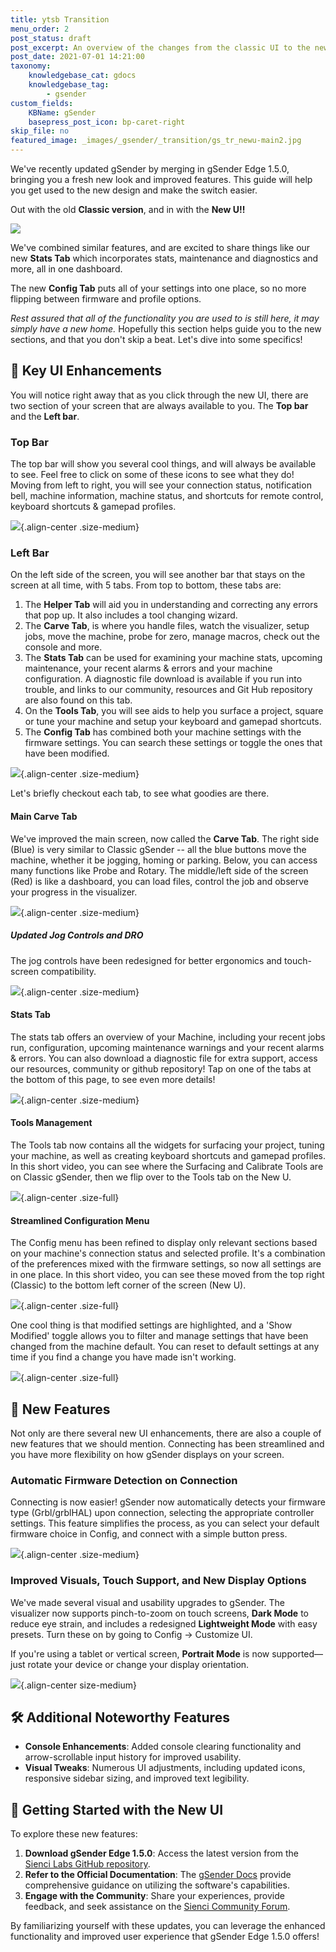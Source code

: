 ```yaml
---
title: ytsb Transition
menu_order: 2
post_status: draft
post_excerpt: An overview of the changes from the classic UI to the new and improved UI.
post_date: 2021-07-01 14:21:00
taxonomy:
    knowledgebase_cat: gdocs
    knowledgebase_tag:
        - gsender
custom_fields:
    KBName: gSender
    basepress_post_icon: bp-caret-right
skip_file: no
featured_image: _images/_gsender/_transition/gs_tr_newu-main2.jpg
---
```


We've recently updated gSender by merging in gSender Edge 1.5.0, bringing you a fresh new look and improved features. This guide will help you get used to the new design and make the switch easier.

Out with the old **Classic version**, and in with the **New U!!**

![](/_images/_gsender/_transition/gs_tr_newu-main2.jpg)

We've combined similar features, and are excited to share things like our new **Stats Tab** which incorporates stats, maintenance and diagnostics and more, all in one dashboard.

The new **Config Tab** puts all of your settings into one place, so no more flipping between firmware and profile options.

*Rest assured that all of the functionality you are used to is still here, it may simply have a new home.* Hopefully this section helps guide you to the new sections, and that you don't skip a beat. Let's dive into some specifics!

## 🌟 Key UI Enhancements

You will notice right away that as you click through the new UI, there are two section of your screen that are always available to you. The **Top bar** and the **Left bar**.

### Top Bar

The top bar will show you several cool things, and will always be available to see. Feel free to click on some of these icons to see what they do! Moving from left to right, you will see your connection status, notification bell, machine information, machine status, and shortcuts for remote control, keyboard shortcuts & gamepad profiles.

![](/_images/_gsender/_transition/gs_tr_top-bar.jpg){.align-center .size-medium}

### Left Bar

On the left side of the screen, you will see another bar that stays on the screen at all time, with 5 tabs. From top to bottom, these tabs are:

1. The **Helper Tab** will aid you in understanding and correcting any errors that pop up. It also includes a tool changing wizard.
1. The **Carve Tab**, is where you handle files, watch the visualizer, setup jobs, move the machine, probe for zero, manage macros, check out the console and more.
1. The **Stats Tab** can be used for examining your machine stats, upcoming maintenance, your recent alarms & errors and your machine configuration. A diagnostic file download is available if you run into trouble, and links to our community, resources and Git Hub repository are also found on this tab.
1. On the **Tools Tab**, you will see aids to help you surface a project, square or tune your machine and setup your keyboard and gamepad shortcuts.
1. The **Config Tab** has combined both your machine settings with the firmware settings. You can search these settings or toggle the ones that have been modified.

![](/_images/_gsender/_transition/gs_tr_left-bar.jpg){.align-center .size-medium}

Let's briefly checkout each tab, to see what goodies are there.

#### **Main Carve Tab**

We've improved the main screen, now called the **Carve Tab**. The right side (Blue) is very similar to Classic gSender -- all the blue buttons move the machine, whether it be jogging, homing or parking. Below, you can access many functions like Probe and Rotary. The middle/left side of the screen (Red) is like a dashboard,  you can load files, control the job and observe your progress in the visualizer.

![](/_images/_gsender/_transition/gs_tr_carvemain.jpg){.align-center .size-medium}

##### **Updated Jog Controls and DRO**

The jog controls have been redesigned for better ergonomics and touch-screen compatibility.

![](/_images/_gsender/_transition/gs_tr_comp-jog.jpg){.align-center .size-medium}

#### **Stats Tab**

The stats tab offers an overview of your Machine, including your recent jobs run, configuration, upcoming maintenance warnings and your recent alarms & errors. You can also download a diagnostic file for extra support, access our resources, community or github repository! Tap on one of the tabs at the bottom of this page, to see even more details!

![](/_images/_gsender/_transition/gs_tr_status.jpg){.align-center .size-medium}

#### **Tools Management**

The Tools tab now contains all the widgets for surfacing your project, tuning your machine, as well as creating keyboard shortcuts and gamepad profiles. In this short video, you can see where the Surfacing and Calibrate Tools are on Classic gSender, then we flip over to the Tools tab on the New U.

![](/_images/_gsender/_transition/gs_tr_surface.gif){.align-center .size-full}

#### **Streamlined Configuration Menu**

The Config menu has been refined to display only relevant sections based on your machine's connection status and selected profile. It's a combination of the   preferences mixed with the  firmware settings, so now all  settings are in one place. In this short video, you can see these moved from the top right (Classic) to the bottom left corner of the screen (New U).

![](../_images/_gsender/_transition/gs_tr_firmwarenew.gif){.align-center .size-full}

One cool thing is that modified settings are highlighted, and a 'Show Modified' toggle allows you to filter and manage settings that have been changed from the machine default. You can reset to default settings at any time if you find a change you have made isn't working.

![](/_images/_gsender/_transition/gs_tr_modified.gif){.align-center .size-full}

## 🌟 **New Features**

Not only are there several new UI enhancements, there are also a couple of new features that we should mention. Connecting has been streamlined and you have more flexibility on how gSender displays on your screen.

### **Automatic Firmware Detection on Connection**

Connecting is now easier! gSender now automatically detects your firmware type (Grbl/grblHAL) upon connection, selecting the appropriate controller settings. This feature simplifies the process, as you can select your default firmware choice in Config, and connect with a simple button press.

![](/_images/_gsender/_transition/gs_tr_connect-auto.gif){.align-center .size-medium}

### **Improved Visuals, Touch Support, and New Display Options**

We've made several visual and usability upgrades to gSender. The visualizer now supports pinch-to-zoom on touch screens, **Dark Mode** to reduce eye strain, and includes a redesigned **Lightweight Mode** with easy presets. Turn these on by going to Config -> Customize UI.

If you're using a tablet or vertical screen, **Portrait Mode** is now supported—just rotate your device or change your display orientation.

![](/_images/_gsender/_transition/gs_tr_portrait.jpg){.align-center size-medium}

## 🛠️ Additional Noteworthy Features

* **Console Enhancements**: Added console clearing functionality and arrow-scrollable input history for improved usability.
* **Visual Tweaks**: Numerous UI adjustments, including updated icons, responsive sidebar sizing, and improved text legibility.

## 📘 Getting Started with the New UI

To explore these new features:

1. **Download gSender Edge 1.5.0**: Access the latest version from the [Sienci Labs GitHub repository](https://github.com/Sienci-Labs/gsender/releases).
2. **Refer to the Official Documentation**: The [gSender Docs](https://resources.sienci.com/view/gs-using-gsender/) provide comprehensive guidance on utilizing the software's capabilities.
3. **Engage with the Community**: Share your experiences, provide feedback, and seek assistance on the [Sienci Community Forum](https://forum.sienci.com/).

By familiarizing yourself with these updates, you can leverage the enhanced functionality and improved user experience that gSender Edge 1.5.0 offers!
